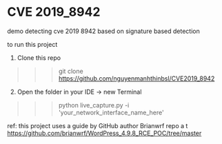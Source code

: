 # CVE 2019_8942
demo detecting cve 2019 8942 based on signature based detection

to run this project

1. Clone  this  repo
>>> git clone https://github.com/nguyenmanhthinbsl/CVE2019_8942
2. Open the folder in your IDE -> new Terminal
>>> python live_capture.py -i 'your_network_interface_name_here'

ref: this project uses a guide by GitHub author Brianwrf repo a t https://github.com/brianwrf/WordPress_4.9.8_RCE_POC/tree/master


